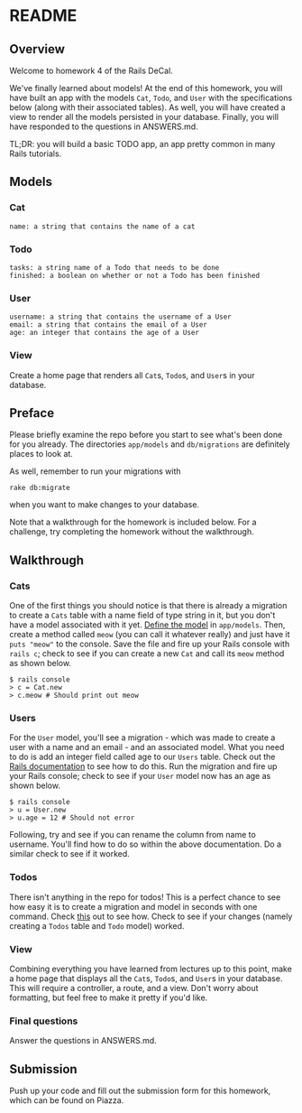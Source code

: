 # README

## Overview
Welcome to homework 4 of the Rails DeCal.

We've finally learned about models! At the end of this homework, you will have built an app with the models `Cat`, `Todo`, and `User` with the specifications below (along with their associated tables). As well, you will have created a view to render all the models persisted in your database. Finally, you will have responded to the questions in ANSWERS.md.

TL;DR: you will build a basic TODO app, an app pretty common in many Rails tutorials.

## Models

### Cat
```
name: a string that contains the name of a cat
```

### Todo
```
tasks: a string name of a Todo that needs to be done
finished: a boolean on whether or not a Todo has been finished
```

### User
```
username: a string that contains the username of a User
email: a string that contains the email of a User
age: an integer that contains the age of a User
```

### View
Create a home page that renders all `Cat`s, `Todo`s, and `User`s in your database.

## Preface

Please briefly examine the repo before you start to see what's been done for you already. The directories `app/models` and `db/migrations` are definitely places to look at.

As well, remember to run your migrations with
```
rake db:migrate
```
when you want to make changes to your database.

Note that a walkthrough for the homework is included below. For a challenge, try completing the homework without the walkthrough.

## Walkthrough

### Cats
One of the first things you should notice is that there is already a migration to create a `Cats` table with a name field of type string in it, but you don't have a model associated with it yet. [Define the model](http://guides.rubyonrails.org/active_record_basics.html#creating-active-record-models) in `app/models`. Then, create a method called `meow` (you can call it whatever really) and just have it `puts "meow"` to the console. Save the file and fire up your Rails console with `rails c`; check to see if you can create a new `Cat` and call its `meow` method as shown below.

```
$ rails console
> c = Cat.new
> c.meow # Should print out meow
```

### Users
For the `User` model, you'll see a migration - which was made to create a user with a name and an email - and an associated model. What you need to do is add an integer field called age to our `Users` table. Check out the [Rails documentation](http://edgeguides.rubyonrails.org/active_record_migrations.html#creating-a-migration) to see how to do this. Run the migration and fire up your Rails console; check to see if your `User` model now has an age as shown below.

```
$ rails console
> u = User.new
> u.age = 12 # Should not error
```

Following, try and see if you can rename the column from name to username. You'll find how to do so within the above documentation. Do a similar check to see if it worked.

### Todos
There isn't anything in the repo for todos! This is a perfect chance to see how easy it is to create a migration and model in seconds with one command. Check [this](http://edgeguides.rubyonrails.org/active_record_migrations.html#model-generators) out to see how. Check to see if your changes (namely creating a `Todos` table and `Todo` model) worked.

### View
Combining everything you have learned from lectures up to this point, make a home page that displays all the `Cat`s, `Todo`s, and `User`s in your database. This will require a controller, a route, and a view. Don't worry about formatting, but feel free to make it pretty if you'd like.

### Final questions
Answer the questions in ANSWERS.md.

## Submission
Push up your code and fill out the submission form for this homework, which can be found on Piazza.
